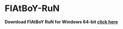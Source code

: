 # FlAtBoY-RuN

**Download FlAtBoY RuN for Windows 64-bit [click here](https://uc83dd3b5ec278577804d279f578.dl.dropboxusercontent.com/zip_download_get/A21qanJUQL966mdGX4mnXMY7xltmRPqm-MDiIuClpHiSDVOfhx2aCta1m6kzDtwaoJnP-4dzQYdbbrqjSyW275PgylmhSmH3HkzZTHqzue3gEw?_download_id=098822361826601761139088190508896854057413992700213423119489666231&_notify_domain=www.dropbox.com)**
